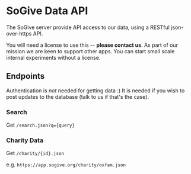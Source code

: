 
# SoGive Data API

The SoGive server provide API access to our data, using a RESTful json-over-https API.

You will need a license to use this -- **please contact us**. As part of our mission we are keen to support other apps. You can start small scale internal experiments without a license.

## Endpoints 

Authentication is *not* needed for getting data :) It is needed if you wish to post updates to the database (talk to us if that's the case).

### Search 

Get `/search.json?q={query}`

### Charity Data 

Get `/charity/{id}.json`

e.g. `https://app.sogive.org/charity/oxfam.json`
